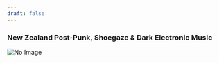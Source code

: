 ```yaml
---
draft: false
---
```


### New Zealand Post-Punk, Shoegaze & Dark Electronic Music 

![No Image](/images/welly.jpg)


